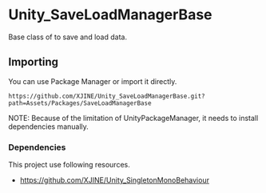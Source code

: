 # Unity_SaveLoadManagerBase

Base class of to save and load data.

## Importing

You can use Package Manager or import it directly.

```
https://github.com/XJINE/Unity_SaveLoadManagerBase.git?path=Assets/Packages/SaveLoadManagerBase
```

NOTE: Because of the limitation of UnityPackageManager, it needs to install dependencies manually.

### Dependencies

This project use following resources.

- https://github.com/XJINE/Unity_SingletonMonoBehaviour